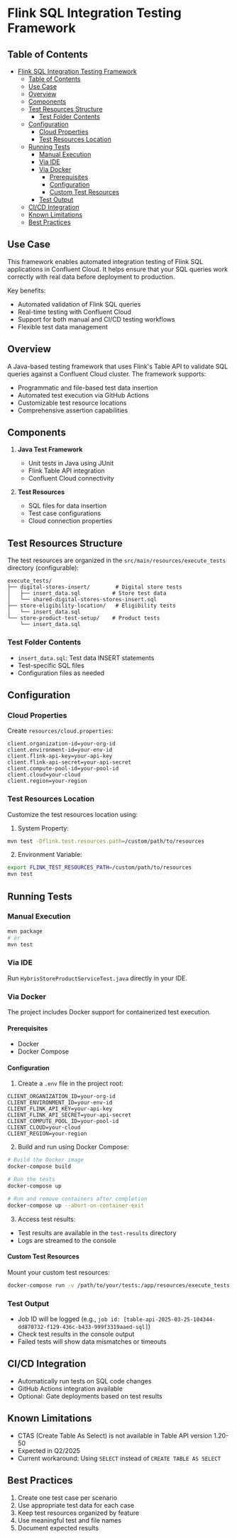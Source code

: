 # Flink SQL Integration Testing Framework

## Table of Contents
- [Flink SQL Integration Testing Framework](#flink-sql-integration-testing-framework)
  - [Table of Contents](#table-of-contents)
  - [Use Case](#use-case)
  - [Overview](#overview)
  - [Components](#components)
  - [Test Resources Structure](#test-resources-structure)
    - [Test Folder Contents](#test-folder-contents)
  - [Configuration](#configuration)
    - [Cloud Properties](#cloud-properties)
    - [Test Resources Location](#test-resources-location)
  - [Running Tests](#running-tests)
    - [Manual Execution](#manual-execution)
    - [Via IDE](#via-ide)
    - [Via Docker](#via-docker)
      - [Prerequisites](#prerequisites)
      - [Configuration](#configuration-1)
      - [Custom Test Resources](#custom-test-resources)
    - [Test Output](#test-output)
  - [CI/CD Integration](#cicd-integration)
  - [Known Limitations](#known-limitations)
  - [Best Practices](#best-practices)

## Use Case
This framework enables automated integration testing of Flink SQL applications in Confluent Cloud. It helps ensure that your SQL queries work correctly with real data before deployment to production.

Key benefits:
- Automated validation of Flink SQL queries
- Real-time testing with Confluent Cloud
- Support for both manual and CI/CD testing workflows
- Flexible test data management

## Overview
A Java-based testing framework that uses Flink's Table API to validate SQL queries against a Confluent Cloud cluster. The framework supports:
- Programmatic and file-based test data insertion
- Automated test execution via GitHub Actions
- Customizable test resource locations
- Comprehensive assertion capabilities

## Components
1. **Java Test Framework**
   - Unit tests in Java using JUnit
   - Flink Table API integration
   - Confluent Cloud connectivity

2. **Test Resources**
   - SQL files for data insertion
   - Test case configurations
   - Cloud connection properties

## Test Resources Structure
The test resources are organized in the `src/main/resources/execute_tests` directory (configurable):

```
execute_tests/
├── digital-stores-insert/        # Digital store tests
│   ├── insert_data.sql          # Store test data
│   └── shared-digital-stores-stores-insert.sql
├── store-eligibility-location/   # Eligibility tests
│   └── insert_data.sql
└── store-product-test-setup/    # Product tests
    └── insert_data.sql
```

### Test Folder Contents
- `insert_data.sql`: Test data INSERT statements
- Test-specific SQL files
- Configuration files as needed

## Configuration

### Cloud Properties
Create `resources/cloud.properties`:
```properties
client.organization-id=your-org-id
client.environment-id=your-env-id
client.flink-api-key=your-api-key
client.flink-api-secret=your-api-secret
client.compute-pool-id=your-pool-id
client.cloud=your-cloud
client.region=your-region
```

### Test Resources Location
Customize the test resources location using:

1. System Property:
```bash
mvn test -Dflink.test.resources.path=/custom/path/to/resources
```

2. Environment Variable:
```bash
export FLINK_TEST_RESOURCES_PATH=/custom/path/to/resources
mvn test
```

## Running Tests

### Manual Execution
```bash
mvn package
# or
mvn test
```

### Via IDE
Run `HybrisStoreProductServiceTest.java` directly in your IDE.

### Via Docker
The project includes Docker support for containerized test execution.

#### Prerequisites
- Docker
- Docker Compose

#### Configuration
1. Create a `.env` file in the project root:
```env
CLIENT_ORGANIZATION_ID=your-org-id
CLIENT_ENVIRONMENT_ID=your-env-id
CLIENT_FLINK_API_KEY=your-api-key
CLIENT_FLINK_API_SECRET=your-api-secret
CLIENT_COMPUTE_POOL_ID=your-pool-id
CLIENT_CLOUD=your-cloud
CLIENT_REGION=your-region
```

2. Build and run using Docker Compose:
```bash
# Build the Docker image
docker-compose build

# Run the tests
docker-compose up

# Run and remove containers after completion
docker-compose up --abort-on-container-exit
```

3. Access test results:
- Test results are available in the `test-results` directory
- Logs are streamed to the console

#### Custom Test Resources
Mount your custom test resources:
```bash
docker-compose run -v /path/to/your/tests:/app/resources/execute_tests flink-test
```

### Test Output
- Job ID will be logged (e.g., `job id: [table-api-2025-03-25-104344-dd870732-f129-436c-b433-999f3319aaed-sql]`)
- Check test results in the console output
- Failed tests will show data mismatches or timeouts

## CI/CD Integration
- Automatically run tests on SQL code changes
- GitHub Actions integration available
- Optional: Gate deployments based on test results

## Known Limitations
- CTAS (Create Table As Select) is not available in Table API version 1.20-50
- Expected in Q2/2025
- Current workaround: Using `SELECT` instead of `CREATE TABLE AS SELECT`

## Best Practices
1. Create one test case per scenario
2. Use appropriate test data for each case
3. Keep test resources organized by feature
4. Use meaningful test and file names
5. Document expected results
